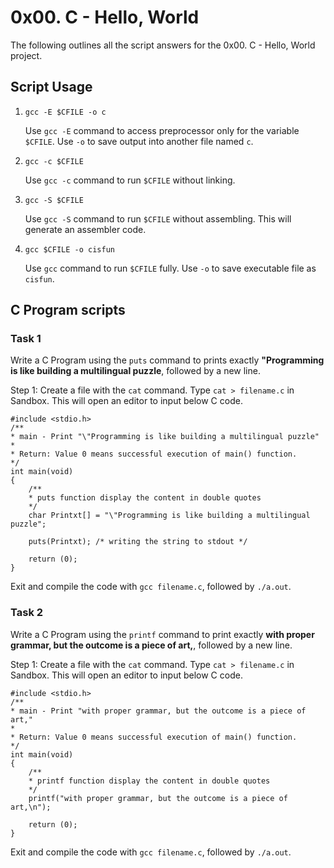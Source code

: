 # 0x00. C - Hello, World

The following outlines all the script answers for the 0x00. C - Hello, World project. 

## Script Usage

1. `gcc -E $CFILE -o c`

      Use `gcc -E` command to access preprocessor only for the variable `$CFILE`. 
      Use `-o` to save output into another file named `c`.


2. `gcc -c $CFILE`

      Use `gcc -c` command to run `$CFILE` without linking. 


3. `gcc -S $CFILE`

      Use `gcc -S` command to run `$CFILE` without assembling. This will generate an assembler code.
 
 
4. `gcc $CFILE -o cisfun`

      Use `gcc` command to run `$CFILE` fully. Use `-o` to save executable file as `cisfun`.
      

## C Program scripts

### Task 1
Write a C Program using the `puts` command to prints exactly **"Programming is like building a multilingual puzzle**, followed by a new line.

Step 1: Create a file with the `cat` command. Type `cat > filename.c` in Sandbox. This will open an editor to input below C code.

```
#include <stdio.h>
/**
* main - Print "\"Programming is like building a multilingual puzzle"
*
* Return: Value 0 means successful execution of main() function.
*/
int main(void)
{
	/**
	* puts function display the content in double quotes
	*/
	char Printxt[] = "\"Programming is like building a multilingual puzzle";

	puts(Printxt); /* writing the string to stdout */

	return (0);
}
```
Exit and compile the code with `gcc filename.c`, followed  by `./a.out`.

### Task 2
Write a C Program using the `printf` command to print exactly **with proper grammar, but the outcome is a piece of art,**, followed by a new line.

Step 1: Create a file with the `cat` command. Type `cat > filename.c` in Sandbox. This will open an editor to input below C code.

```
#include <stdio.h>
/**
* main - Print "with proper grammar, but the outcome is a piece of art,"
*
* Return: Value 0 means successful execution of main() function.
*/
int main(void)
{
	/**
	* printf function display the content in double quotes
	*/
	printf("with proper grammar, but the outcome is a piece of art,\n");

	return (0);
}
```
Exit and compile the code with `gcc filename.c`, followed  by `./a.out`.




